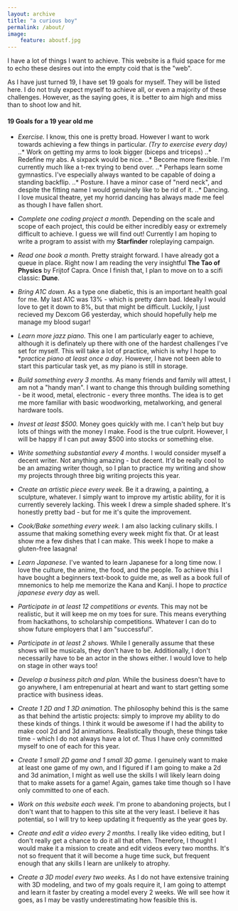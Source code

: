 ```yaml
---
layout: archive
title: "a curious boy"
permalink: /about/
image:
    feature: aboutf.jpg
---
```


I have a lot of things I want to achieve. This website is a fluid space for me to echo these desires out into the empty coid that is the "web".

As I have just turned 19, I have set 19 goals for myself. They will be listed here. I do not truly expect myself to achieve all, or even a majority of these challenges. However, as the saying goes, it is better to aim high and miss than to shoot low and hit.

#### 19 Goals for a 19 year old me

- *Exercise.* I know, this one is pretty broad. However I want to work towards achieving a few things in particular. *(Try to exercise every day)*
..* Work on getting my arms to look bigger (biceps and triceps)
..* Redefine my abs. A sixpack would be nice.
..* Become more flexible. I'm currently much like a t-rex trying to bend over.
..* Perhaps learn some gymnastics. I've especially always wanted to be capable of doing a standing backflip.
..* Posture. I have a minor case of "nerd neck", and despite the fitting name I would genuinely like to be rid of it.
..* Dancing. I love musical theatre, yet my horrid dancing has always made me feel as though I have fallen short.

- *Complete one coding project a month.* Depending on the scale and scope of each project, this could be either incredibly easy or extremely difficult to achieve. I guess we will find out! Currently I am hoping to write a program to assist with my **Starfinder** roleplaying campaign.

- *Read one book a month.* Pretty straight forward. I have already got a queue in place. Right now I am reading the very insightful **The Tao of Physics** by Frijtof Capra. Once I finish that, I plan to move on to a scifi classic: **Dune**.

- *Bring A1C down.* As a type one diabetic, this is an important health goal for me. My last A1C was 13% - which is pretty darn bad. Ideally I would love to get it down to 8%, but that might be difficult. Luckily, I just recieved my Dexcom G6 yesterday, which should hopefully help me manage my blood sugar!

- *Learn more jazz piano.* This one I am particularly eager to achieve, although it is definately up there with one of the hardest challenges I've set for myself. This will take a lot of practice, which is why I hope to **practice piano at least once a day*. However, I have not been able to start this particular task yet, as my piano is still in storage.

- *Build something every 3 months.* As many friends and family will attest, I am not a "handy man". I want to change this through building something - be it wood, metal, electronic - every three months. The idea is to get me more familiar with basic woodworking, metalworking, and general hardware tools.

- *Invest at least $500.* Money goes quickly with me. I can't help but buy lots of things with the money I make. Food is the true culprit. However, I will be happy if I can put away $500 into stocks or something else.

- *Write something substantial every 4 months.* I would consider myself a decent writer. Not anything amazing - but decent. It'd be really cool to be an amazing writer though, so I plan to practice my writing and show my projects through three big writing projects this year.

- *Create an artistic piece every week.* Be it a drawing, a painting, a sculpture, whatever. I simply want to improve my artistic ability, for it is currently severely lacking. This week I drew a simple shaded sphere. It's honestly pretty bad - but for me it's quite the improvement.

- *Cook/Bake something every week.* I am also lacking culinary skills. I assume that making something every week might fix that. Or at least show me a few dishes that I can make. This week I hope to make a gluten-free lasagna!

- *Learn Japanese.* I've wanted to learn Japanese for a long time now. I love the culture, the anime, the food, and the people. To achieve this I have bought a beginners text-book to guide me, as well as a book full of mnemonics to help me memorize the Kana and Kanji. I hope to *practice japanese every day* as well.

- *Participate in at least 12 competitions or events.* This may not be realistic, but it will keep me on my toes for sure. This means everything from hackathons, to scholarship competitions. Whatever I can do to show future employers that I am "successful".

- *Participate in at least 2 shows.* While I generally assume that these shows will be musicals, they don't have to be. Additionally, I don't necessarily have to be an actor in the shows either. I would love to help on stage in other ways too!

- *Develop a business pitch and plan.* While the business doesn't have to go anywhere, I am entrepenurial at heart and want to start getting some practice with business ideas. 

- *Create 1 2D and 1 3D animation.* The philosophy behind this is the same as that behind the artistic projects: simply to improve my ability to do these kinds of things. I think it would be awesome if I had the ability to make cool 2d and 3d animations. Realistically though, these things take time - which I do not always have a lot of. Thus I have only committed myself to one of each for this year.

- *Create 1 small 2D game and 1 small 3D game.* I genuinely want to make at least one game of my own, and I figured if I am going to make a 2d and 3d animation, I might as well use the skills I will likely learn doing that to make assets for a game! Again, games take time though so I have only committed to one of each.

- *Work on this website each week.* I'm prone to abandoning projects, but I don't want that to happen to this site at the very least. I believe it has potential, so I will try to keep updating it frequently as the year goes by.

- *Create and edit a video every 2 months.* I really like video editing, but I don't really get a chance to do it all that often. Therefore, I thought I would make it a mission to create and edit videos every two months. It's not so frequent that it will become a huge time suck, but frequent enough that any skills I learn are unlikely to atrophy.

- *Create a 3D model every two weeks.* As I do not have extensive training with 3D modeling, and two of my goals require it, I am going to attempt and learn it faster by creating a model every 2 weeks. We will see how it goes, as I may be vastly underestimating how feasible this is.